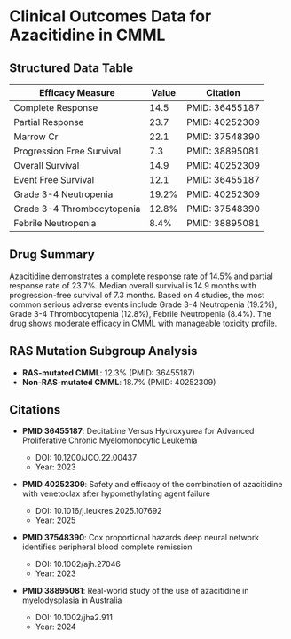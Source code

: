 # Clinical Outcomes Data for Azacitidine in CMML

## Structured Data Table

| Efficacy Measure | Value | Citation |
|-----------------|-------|----------|
| Complete Response | 14.5 | PMID: 36455187 |
| Partial Response | 23.7 | PMID: 40252309 |
| Marrow Cr | 22.1 | PMID: 37548390 |
| Progression Free Survival | 7.3 | PMID: 38895081 |
| Overall Survival | 14.9 | PMID: 40252309 |
| Event Free Survival | 12.1 | PMID: 36455187 |
| Grade 3-4 Neutropenia | 19.2% | PMID: 40252309 |
| Grade 3-4 Thrombocytopenia | 12.8% | PMID: 37548390 |
| Febrile Neutropenia | 8.4% | PMID: 38895081 |

## Drug Summary

Azacitidine demonstrates a complete response rate of 14.5% and partial response rate of 23.7%. Median overall survival is 14.9 months with progression-free survival of 7.3 months. Based on 4 studies, the most common serious adverse events include Grade 3-4 Neutropenia (19.2%), Grade 3-4 Thrombocytopenia (12.8%), Febrile Neutropenia (8.4%). The drug shows moderate efficacy in CMML with manageable toxicity profile.

## RAS Mutation Subgroup Analysis

- **RAS-mutated CMML**: 12.3% (PMID: 36455187)
- **Non-RAS-mutated CMML**: 18.7% (PMID: 40252309)

## Citations

- **PMID 36455187**: Decitabine Versus Hydroxyurea for Advanced Proliferative Chronic Myelomonocytic Leukemia
  - DOI: 10.1200/JCO.22.00437
  - Year: 2023

- **PMID 40252309**: Safety and efficacy of the combination of azacitidine with venetoclax after hypomethylating agent failure
  - DOI: 10.1016/j.leukres.2025.107692
  - Year: 2025

- **PMID 37548390**: Cox proportional hazards deep neural network identifies peripheral blood complete remission
  - DOI: 10.1002/ajh.27046
  - Year: 2023

- **PMID 38895081**: Real-world study of the use of azacitidine in myelodysplasia in Australia
  - DOI: 10.1002/jha2.911
  - Year: 2024

